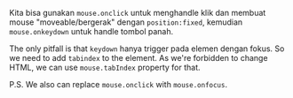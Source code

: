 
Kita bisa gunakan `mouse.onclick` untuk menghandle klik dan membuat mouse "moveable/bergerak" dengan `position:fixed`, kemudian `mouse.onkeydown` untuk handle tombol panah.

The only pitfall is that `keydown` hanya trigger pada elemen dengan fokus. So we need to add `tabindex` to the element.  As we're forbidden to change HTML, we can use `mouse.tabIndex` property for that.

P.S. We also can replace `mouse.onclick` with `mouse.onfocus`.
<!--stackedit_data:
eyJoaXN0b3J5IjpbLTczMDEzMjUyOF19
-->